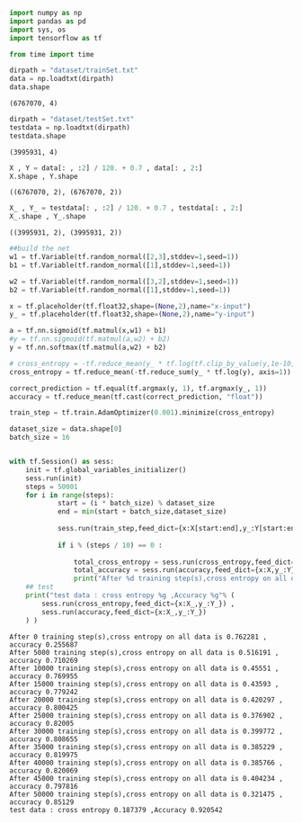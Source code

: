 

```python
import numpy as np 
import pandas as pd 
import sys, os 
import tensorflow as tf

from time import time
```


```python
dirpath = "dataset/trainSet.txt"
data = np.loadtxt(dirpath)
data.shape
```




    (6767070, 4)




```python
dirpath = "dataset/testSet.txt"
testdata = np.loadtxt(dirpath)
testdata.shape
```




    (3995931, 4)




```python
X , Y = data[: , :2] / 120. + 0.7 , data[: , 2:]
X.shape , Y.shape
```




    ((6767070, 2), (6767070, 2))




```python
X_ , Y_ = testdata[: , :2] / 120. + 0.7 , testdata[: , 2:]
X_.shape , Y_.shape
```




    ((3995931, 2), (3995931, 2))




```python
##build the net
w1 = tf.Variable(tf.random_normal([2,3],stddev=1,seed=1))
b1 = tf.Variable(tf.random_normal([1],stddev=1,seed=1))

w2 = tf.Variable(tf.random_normal([3,2],stddev=1,seed=1))
b2 = tf.Variable(tf.random_normal([1],stddev=1,seed=1))

x = tf.placeholder(tf.float32,shape=(None,2),name="x-input")
y_ = tf.placeholder(tf.float32,shape=(None,2),name="y-input")

a = tf.nn.sigmoid(tf.matmul(x,w1) + b1)
#y = tf.nn.sigmoid(tf.matmul(a,w2) + b2)
y = tf.nn.softmax(tf.matmul(a,w2) + b2)

# cross_entropy = -tf.reduce_mean(y_ * tf.log(tf.clip_by_value(y,1e-10,1.0))+(1-y_) * tf.log(tf.clip_by_value(1-y,1e-10,1.0)))
cross_entropy = tf.reduce_mean(-tf.reduce_sum(y_ * tf.log(y), axis=1))

correct_prediction = tf.equal(tf.argmax(y, 1), tf.argmax(y_, 1))
accuracy = tf.reduce_mean(tf.cast(correct_prediction, "float"))

train_step = tf.train.AdamOptimizer(0.001).minimize(cross_entropy)

dataset_size = data.shape[0]
batch_size = 16  
```


```python

with tf.Session() as sess:
    init = tf.global_variables_initializer()
    sess.run(init)
    steps = 50001
    for i in range(steps):
            start = (i * batch_size) % dataset_size
            end = min(start + batch_size,dataset_size)
            
            sess.run(train_step,feed_dict={x:X[start:end],y_:Y[start:end]})
            
            if i % (steps / 10) == 0 :
                
                total_cross_entropy = sess.run(cross_entropy,feed_dict={x:X,y_:Y})
                total_accuracy = sess.run(accuracy,feed_dict={x:X,y_:Y})
                print("After %d training step(s),cross entropy on all data is %g , accuracy %g"%(i,total_cross_entropy,total_accuracy))
    ## test 
    print("test data : cross entropy %g ,Accuracy %g"% (
        sess.run(cross_entropy,feed_dict={x:X_,y_:Y_}) ,
        sess.run(accuracy,feed_dict={x:X_,y_:Y_})
    ) )
```

    After 0 training step(s),cross entropy on all data is 0.762281 , accuracy 0.255687
    After 5000 training step(s),cross entropy on all data is 0.516191 , accuracy 0.710269
    After 10000 training step(s),cross entropy on all data is 0.45551 , accuracy 0.769955
    After 15000 training step(s),cross entropy on all data is 0.43593 , accuracy 0.779242
    After 20000 training step(s),cross entropy on all data is 0.420297 , accuracy 0.800425
    After 25000 training step(s),cross entropy on all data is 0.376902 , accuracy 0.82005
    After 30000 training step(s),cross entropy on all data is 0.399772 , accuracy 0.808655
    After 35000 training step(s),cross entropy on all data is 0.385229 , accuracy 0.819975
    After 40000 training step(s),cross entropy on all data is 0.385766 , accuracy 0.820069
    After 45000 training step(s),cross entropy on all data is 0.404234 , accuracy 0.797816
    After 50000 training step(s),cross entropy on all data is 0.321475 , accuracy 0.85129
    test data : cross entropy 0.187379 ,Accuracy 0.920542



```python

```
